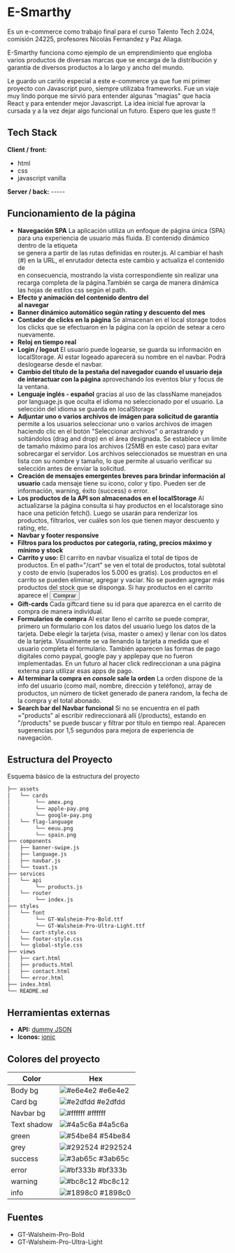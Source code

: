 # E-Smarthy

Es un e-commerce como trabajo final para el curso Talento Tech 2.024, comisión 24225, profesores Nicolás Fernandez y Paz Aliaga.

E-Smarthy funciona como ejemplo de un emprendimiento que engloba varios productos de diversas marcas que se encarga de la distribución y garantía de diversos productos a lo largo y ancho del mundo.

Le guardo un cariño especial a este e-commerce ya que fue mi primer proyecto con Javascript puro, siempre utilizaba frameworks. Fue un viaje muy lindo porque me sirvió para entender algunas "magias" que hacía React y para entender mejor Javascript. La idea inicial fue aprovar la cursada y a la vez dejar algo funcional un futuro. Espero que les guste !!

## Tech Stack

**Client / front:**

- html
- css
- javascript vanilla

**Server / back:** -----

## Funcionamiento de la página

- **Navegación SPA** La aplicación utiliza un enfoque de página única (SPA) para una experiencia de usuario más fluida. El contenido dinámico dentro de la etiqueta <main> se genera a partir de las rutas definidas en router.js. Al cambiar el hash (#) en la URL, el enrutador detecta este cambio y actualiza el contenido de <main> en consecuencia, mostrando la vista correspondiente sin realizar una recarga completa de la página.También se carga de manera dinámica las hojas de estilos css según el path.
- **Efecto y animación del contenido dentro del <main> al navegar**
- **Banner dinámico automático según rating y descuento del mes**
- **Contador de clicks en la página** Se almacenan en el local storage todos los clicks que se efectuaron en la página con la opción de setear a cero nuevamente.
- **Reloj en tiempo real**
- **Login / logout** El usuario puede logearse, se guarda su información en localStorage. Al estar logeado aparecerá su nombre en el navbar. Podrá deslogearse desde el navbar.
- **Cambio del título de la pestaña del navegador cuando el usuario deja de interactuar con la página** aprovechando los eventos blur y focus de la ventana.
- **Lenguaje inglés - español** gracias al uso de las className manejados por language.js que oculta el idioma no seleccionado por el usuario. La selección del idioma se guarda en localStorage
- **Adjuntar uno o varios archivos de imágen para solicitud de garantía** permite a los usuarios seleccionar uno o varios archivos de imagen haciendo clic en el botón "Seleccionar archivos" o arrastrando y soltándolos (drag and drop) en el área designada. Se establece un límite de tamaño máximo para los archivos (25MB en este caso) para evitar sobrecargar el servidor. Los archivos seleccionados se muestran en una lista con su nombre y tamaño, lo que permite al usuario verificar su selección antes de enviar la solicitud.
- **Creación de mensajes emergentes breves para brindar información al usuario** cada mensaje tiene su icono, color y tipo. Pueden ser de información, warning, éxito (success) o error.
- **Los productos de la API son almacenados en el localStorage** Al actualizarse la página consulta si hay productos en el localstorage sino hace una petición fetch(). Luego se usarán para renderizar los productos, filtrarlos, ver cuáles son los que tienen mayor descuento y rating, etc.
- **Navbar y footer responsive**
- **Filtros para los productos por categoría, rating, precios máximo y mínimo y stock**
- **Carrito y uso:** El carrito en navbar visualiza el total de tipos de productos. En el path="/cart" se ven el total de productos, total subtotal y costo de envío (superados los 5.000 es gratis). Los productos en el carrito se pueden eliminar, agregar y vaciar. No se pueden agregar más productos del stock que se disponga. Si hay productos en el carrito aparece el <button>Comprar</button>
- **Gift-cards** Cada giftcard tiene su id para que aparezca en el carrito de compra de manera individual.
- **Formularios de compra** Al estar lleno el carrito se puede comprar, primero un formulario con los datos del usuario luego los datos de la tarjeta. Debe elegir la tarjeta (visa, master o amex) y llenar con los datos de la tarjeta. Visualmente se va llenando la tarjeta a medida que el usuario completa el formulario. También aparecen las formas de pago digitales como paypal, google pay y applepay que no fueron implementadas. En un futuro al hacer click redireccionan a una página externa para utilizar esas apps de pago.
- **Al terminar la compra en _console_ sale la orden** La orden dispone de la info del usuario (como mail, nombre, dirección y teléfono), array de productos, un número de ticket generado de panera random, la fecha de la compra y el total abonado.
- **Search bar del Navbar funcional** Si no se encuentra en el path ="products" al escribir redireccionará allí (/products), estando en "/products" se puede buscar y filtrar por título en tiempo real. Aparecen sugerencias por 1,5 segundos para mejora de experiencia de navegación.

## Estructura del Proyecto

Esquema básico de la estructura del proyecto

```bash
├── assets
│   └── cards
│        └── amex.png
│        └── apple-pay.png
│        └── google-pay.png
│   └── flag-language
│        └── eeuu.png
│        └── spain.png
├── components
│   ├── banner-swipe.js
│   ├── language.js
│   ├── navbar.js
│   └── toast.js
├── services
│   └── api
│        └── products.js
│   └── router
│        └── index.js
├── styles
│   └── font
│        └── GT-Walsheim-Pro-Bold.ttf
│        └── GT-Walsheim-Pro-Ultra-Light.ttf
│   └── cart-style.css
│   └── footer-style.css
│   └── global-style.css
├── views
│   ├── cart.html
│   ├── products.html
│   ├── contact.html
│   └── error.html
├── index.html
└── README.md

```

## Herramientas externas

- **API:** [dummy JSON](https://dummyjson.com/)
- **Iconos:** [ionic](https://ionic.io/ionicons)

## Colores del proyecto

| Color       | Hex                                                        |
| ----------- | ---------------------------------------------------------- |
| Body bg     | ![#e6e4e2](https://fakeimg.pl/10x10/e6e4e2/e6e4e2) #e6e4e2 |
| Card bg     | ![#e2dfdd](https://fakeimg.pl/10x10/e2dfdd/e2dfdd) #e2dfdd |
| Navbar bg   | ![#ffffff](https://fakeimg.pl/10x10/ffffff/ffffff) #ffffff |
| Text shadow | ![#4a5c6a](https://fakeimg.pl/10x10/4a5c6a/4a5c6a) #4a5c6a |
| green       | ![#54be84](https://fakeimg.pl/10x10/54be84/54be84) #54be84 |
| grey        | ![#292524](https://fakeimg.pl/10x10/292524/292524) #292524 |
| success     | ![#3ab65c](https://fakeimg.pl/10x10/3ab65c/3ab65c) #3ab65c |
| error       | ![#bf333b](https://fakeimg.pl/10x10/bf333b/bf333b) #bf333b |
| warning     | ![#bc8c12](https://fakeimg.pl/10x10/bc8c12/bc8c12) #bc8c12 |
| info        | ![#1898c0](https://fakeimg.pl/10x10/1898c0/1898c0) #1898c0 |

## Fuentes

- GT-Walsheim-Pro-Bold
- GT-Walsheim-Pro-Ultra-Light

